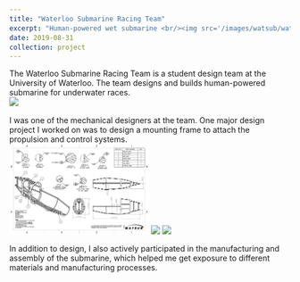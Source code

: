 ```yaml
---
title: "Waterloo Submarine Racing Team"
excerpt: "Human-powered wet submarine <br/><img src='/images/watsub/watsub_subs.jpg' width='300'>"
date: 2019-08-31
collection: project
---
```


The Waterloo Submarine Racing Team is a student design team at the University of Waterloo. The team designs and builds human-powered submarine for underwater races. 
<br/>
<img src='/images/watsub/watsub_claire.jpg' width='350'>
<br/>

I was one of the mechanical designers at the team. One major design project I worked on was to design a mounting frame to attach the propulsion and control systems. 
<br/>
<img src='/images/watsub/watsub_frame_drawing.png' width='250'>
<img src='/images/watsub/watsub_frame_1.jpg' width='250'>
<img src='/images/watsub/watsub_frame_2.jpg' width='250'>
<br/>

In addition to design, I also actively participated in the manufacturing and assembly of the submarine, which helped me get exposure to different materials and manufacturing processes.
